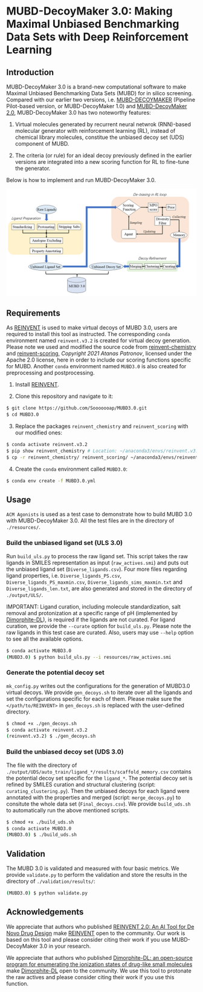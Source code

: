 # MUBD-DecoyMaker 3.0: Making Maximal Unbiased Benchmarking Data Sets with Deep Reinforcement Learning

## Introduction

MUBD-DecoyMaker 3.0 is a brand-new computational software to make Maximal Unbiased Benchmarking Data Sets (MUBD) for in silico screening. Compared with our earlier two versions, i.e. [MUBD-DECOYMAKER](https://github.com/jwxia2014/MUBD-DECOYMAKER) (Pipeline Pilot-based version, or MUBD-DecoyMaker 1.0) and [MUBD-DecoyMaker 2.0](https://github.com/jwxia2014/MUBD-DecoyMaker2.0), MUBD-DecoyMaker 3.0 has two noteworthy features:

1. Virtual molecules generated by recurrent neural netwrok (RNN)-based molecular generator with reinforcement learning (RL), instead of chemical library molecules, constitue the unbiased decoy set (UDS) component of MUBD. 

2. The criteria (or rule) for an ideal decoy previously defined in the earlier versions are integrated into a new scoring function for RL to fine-tune the generator.


Below is how to implement and run MUBD-DecoyMaker 3.0.

![Figure from manuscript](figures/model_1.png)

## Requirements

As [REINVENT](https://github.com/MolecularAI/Reinvent) is used to make virtual decoys of MUBD 3.0, users are required to install this tool as instructed. The corresponding `conda` environment named `reinvent.v3.2` is created for virtual decoy generation. Please note we used and modified the source code from [reinvent-chemistry](https://github.com/MolecularAI/reinvent-chemistry) and [reinvent-scoring](https://github.com/MolecularAI/reinvent-scoring), *Copyright 2021 Atanas Patronov*, licensed under the Apache 2.0 license, here in order to include our scoring functions specific for MUBD. Another `conda` environment named `MUBD3.0` is also created for preprocessing and postprocessing.

1) Install [REINVENT](https://github.com/MolecularAI/Reinvent).

2) Clone this repository and navigate to it:
```bash
$ git clone https://github.com/Sooooooap/MUBD3.0.git
$ cd MUBD3.0
```

3) Replace the packages `reinvent_chemistry` and `reinvent_scoring` with our modified ones:
```bash
$ conda activate reinvent.v3.2 
$ pip show reinvent_chemistry # Location: ~/anaconda3/envs/reinvent.v3.2/lib/python3.7/site-packages
$ cp -r reinvent_chemistry/ reinvent_scoring/ ~/anaconda3/envs/reinvent.v3.2/lib/python3.7/site-packages
```

4) Create the `conda` environment called `MUBD3.0`:
```bash
$ conda env create -f MUBD3.0.yml
```

## Usage

`ACM Agonists` is used as a test case to demonstrate how to build MUBD 3.0 with MUBD-DecoyMaker 3.0. All the test files are in the directory of `./resources/`. 

### Build the unbiased ligand set (ULS 3.0)
Run `build_uls.py` to process the raw ligand set. This script takes the raw ligands in SMILES representation as input (`raw_actives.smi`) and puts out the unbiased ligand set (`Diverse_ligands.csv`). Four more files regarding ligand properties, i.e. `Diverse_ligands_PS.csv`, `Diverse_ligands_PS_maxmin.csv`, `Diverse_ligands_sims_maxmin.txt` and `Diverse_ligands_len.txt`, are also generated and stored in the directory of `./output/ULS/`.

IMPORTANT: Ligand curation, including molecule standardization, salt removal and protonization at a specific range of pH (implemented by [Dimorphite-DL](https://github.com/Sulstice/dimorphite_dl)), is required if the ligands are not curated. For ligand curation, we provide the `--curate` option for `build_uls.py`. Please note the raw ligands in this test case are curated. Also, users may use `--help` option to see all the available options.
```bash
$ conda activate MUBD3.0
(MUBD3.0) $ python build_uls.py --i resources/raw_actives.smi
```

### Generate the potential decoy set

`mk_config.py` writes out the configurations for the generation of MUBD3.0 virtual decoys. We provide `gen_decoys.sh` to iterate over all the ligands and set the configurations specific for each of them. Please make sure the `</path/to/REINVENT>` in `gen_decoys.sh` is replaced with the user-defined directory.
```bash
$ chmod +x ./gen_decoys.sh
$ conda activate reinvent.v3.2
(reinvent.v3.2) $ ./gen_decoys.sh
```

### Build the unbiased decoy set (UDS 3.0)
The file with the directory of `./output/UDS/auto_train/ligand_*/results/scaffold_memory.csv` contains the potential decoy set specific for the `ligand_*`. The potential decoy set is refined by SMILES curation and structural clustering (script: `curating_clustering.py`). Then the unbiased decoys for each ligand were annotated with the properties and merged  (script: `merge_decoys.py`) to consitute the whole data set (`Final_decoys.csv`). We provide `build_uds.sh` to automatically run the above mentioned scripts.
```bash
$ chmod +x ./build_uds.sh
$ conda activate MUBD3.0
(MUBD3.0) $ ./build_uds.sh
```

## Validation
The MUBD 3.0 is validated and measured with four basic metrics. We provide `validate.py` to perform the validation and store the  results in the directory of `./validation/results/`:
```bash
(MUBD3.0) $ python validate.py
```

## Acknowledgements
We appreciate that authors who published [REINVENT 2.0: An AI Tool for De Novo Drug Design](https://pubs.acs.org/doi/10.1021/acs.jcim.0c00915) make [REINVENT](https://github.com/MolecularAI/Reinvent) open to the community. Our work is based on this tool and please consider citing their work if you use MUBD-DecoyMaker 3.0 in your research.

We appreciate that authors who published [Dimorphite-DL: an open-source program for enumerating the ionization states of drug-like small molecules](https://jcheminf.biomedcentral.com/articles/10.1186/s13321-019-0336-9) make [Dimorphite-DL](https://github.com/Sulstice/dimorphite_dl) open to the community. We use this tool to protonate the raw actives and please consider citing their work if you use this function. 